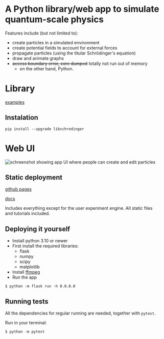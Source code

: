 # A Python library/web app to simulate quantum-scale physics

Features include (but not limited to):

- create particles in a simulated environment
- create potential fields to account for external forces
- propagate particles (using the titular Schrödinger's equation)
- draw and animate graphs
- ~~access boundary error, core dumped~~ totally not run out of memory
  - on the other hand, Python.

# Library

[examples](./examples/README.md)

## Instalation

```
pip install --upgrade libschrodinger
```

# Web UI

![schreenshot showing app UI where people can create and edit particles](https://github.com/1p22geo/schrodinger/raw/master/static/media/png/screenshot.png)

## Static deployment

[github pages](https://1p22geo.github.io/schrodinger)

[docs](https://1p22geo.github.io/schrodinger/doc/)

Includes everything except for the user experiment engine.
All static files and tutorials included.

## Deploying it yourself

- Install python 3.10 or newer
- First install the required libraries:
  - flask
  - numpy
  - scipy
  - matplotlib
- Install [ffmpeg](https://ffmpeg.org)
- Run the app

```shell
$ python -m flask run -h 0.0.0.0
```

## Running tests

All the dependencies for regular running are needed, together with `pytest`.

Run in your terminal:

```shell
$ python -m pytest
```
